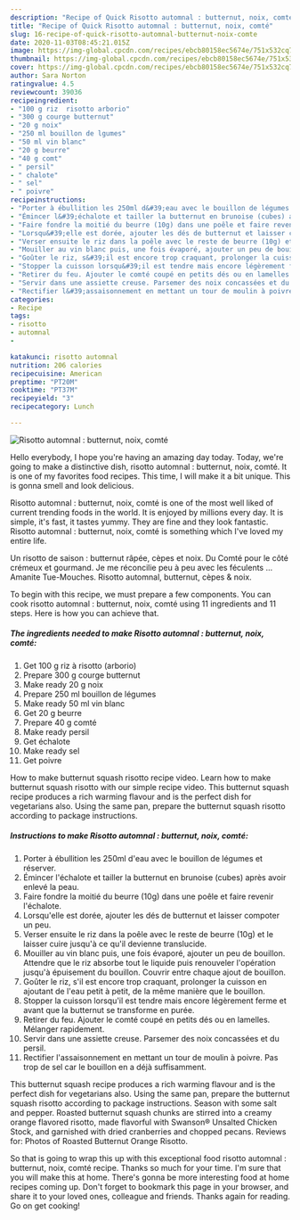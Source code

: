 ```yaml
---
description: "Recipe of Quick Risotto automnal : butternut, noix, comté"
title: "Recipe of Quick Risotto automnal : butternut, noix, comté"
slug: 16-recipe-of-quick-risotto-automnal-butternut-noix-comte
date: 2020-11-03T08:45:21.015Z
image: https://img-global.cpcdn.com/recipes/ebcb80158ec5674e/751x532cq70/risotto-automnal-butternut-noix-comte-photo-principale-de-la-recette.jpg
thumbnail: https://img-global.cpcdn.com/recipes/ebcb80158ec5674e/751x532cq70/risotto-automnal-butternut-noix-comte-photo-principale-de-la-recette.jpg
cover: https://img-global.cpcdn.com/recipes/ebcb80158ec5674e/751x532cq70/risotto-automnal-butternut-noix-comte-photo-principale-de-la-recette.jpg
author: Sara Norton
ratingvalue: 4.5
reviewcount: 39036
recipeingredient:
- "100 g riz  risotto arborio"
- "300 g courge butternut"
- "20 g noix"
- "250 ml bouillon de lgumes"
- "50 ml vin blanc"
- "20 g beurre"
- "40 g comt"
- " persil"
- " chalote"
- " sel"
- " poivre"
recipeinstructions:
- "Porter à ébullition les 250ml d&#39;eau avec le bouillon de légumes et réserver."
- "Émincer l&#39;échalote et tailler la butternut en brunoise (cubes) après avoir enlevé la peau."
- "Faire fondre la moitié du beurre (10g) dans une poêle et faire revenir l&#39;échalote."
- "Lorsqu&#39;elle est dorée, ajouter les dés de butternut et laisser compoter un peu."
- "Verser ensuite le riz dans la poêle avec le reste de beurre (10g) et le laisser cuire jusqu&#39;à ce qu&#39;il devienne translucide."
- "Mouiller au vin blanc puis, une fois évaporé, ajouter un peu de bouillon. Attendre que le riz absorbe tout le liquide puis renouveler l&#39;opération jusqu&#39;à épuisement du bouillon. Couvrir entre chaque ajout de bouillon."
- "Goûter le riz, s&#39;il est encore trop craquant, prolonger la cuisson en ajoutant de l&#39;eau petit à petit, de la même manière que le bouillon."
- "Stopper la cuisson lorsqu&#39;il est tendre mais encore légèrement ferme et avant que la butternut se transforme en purée."
- "Retirer du feu. Ajouter le comté coupé en petits dés ou en lamelles. Mélanger rapidement."
- "Servir dans une assiette creuse. Parsemer des noix concassées et du persil."
- "Rectifier l&#39;assaisonnement en mettant un tour de moulin à poivre. Pas trop de sel car le bouillon en a déjà suffisamment."
categories:
- Recipe
tags:
- risotto
- automnal
- 

katakunci: risotto automnal  
nutrition: 206 calories
recipecuisine: American
preptime: "PT20M"
cooktime: "PT37M"
recipeyield: "3"
recipecategory: Lunch

---
```



![Risotto automnal : butternut, noix, comté](https://img-global.cpcdn.com/recipes/ebcb80158ec5674e/751x532cq70/risotto-automnal-butternut-noix-comte-photo-principale-de-la-recette.jpg)

Hello everybody, I hope you're having an amazing day today. Today, we're going to make a distinctive dish, risotto automnal : butternut, noix, comté. It is one of my favorites food recipes. This time, I will make it a bit unique. This is gonna smell and look delicious.

Risotto automnal : butternut, noix, comté is one of the most well liked of current trending foods in the world. It is enjoyed by millions every day. It is simple, it's fast, it tastes yummy. They are fine and they look fantastic. Risotto automnal : butternut, noix, comté is something which I've loved my entire life.

Un risotto de saison : butternut râpée, cèpes et noix. Du Comté pour le côté crémeux et gourmand. Je me réconcilie peu à peu avec les féculents … Amanite Tue-Mouches. Risotto automnal, butternut, cèpes &amp; noix.


To begin with this recipe, we must prepare a few components. You can cook risotto automnal : butternut, noix, comté using 11 ingredients and 11 steps. Here is how you can achieve that.

<!--inarticleads1-->

##### The ingredients needed to make Risotto automnal : butternut, noix, comté:

1. Get 100 g riz à risotto (arborio)
1. Prepare 300 g courge butternut
1. Make ready 20 g noix
1. Prepare 250 ml bouillon de légumes
1. Make ready 50 ml vin blanc
1. Get 20 g beurre
1. Prepare 40 g comté
1. Make ready  persil
1. Get  échalote
1. Make ready  sel
1. Get  poivre


How to make butternut squash risotto recipe video. Learn how to make butternut squash risotto with our simple recipe video. This butternut squash recipe produces a rich warming flavour and is the perfect dish for vegetarians also. Using the same pan, prepare the butternut squash risotto according to package instructions. 

<!--inarticleads2-->

##### Instructions to make Risotto automnal : butternut, noix, comté:

1. Porter à ébullition les 250ml d&#39;eau avec le bouillon de légumes et réserver.
1. Émincer l&#39;échalote et tailler la butternut en brunoise (cubes) après avoir enlevé la peau.
1. Faire fondre la moitié du beurre (10g) dans une poêle et faire revenir l&#39;échalote.
1. Lorsqu&#39;elle est dorée, ajouter les dés de butternut et laisser compoter un peu.
1. Verser ensuite le riz dans la poêle avec le reste de beurre (10g) et le laisser cuire jusqu&#39;à ce qu&#39;il devienne translucide.
1. Mouiller au vin blanc puis, une fois évaporé, ajouter un peu de bouillon. Attendre que le riz absorbe tout le liquide puis renouveler l&#39;opération jusqu&#39;à épuisement du bouillon. Couvrir entre chaque ajout de bouillon.
1. Goûter le riz, s&#39;il est encore trop craquant, prolonger la cuisson en ajoutant de l&#39;eau petit à petit, de la même manière que le bouillon.
1. Stopper la cuisson lorsqu&#39;il est tendre mais encore légèrement ferme et avant que la butternut se transforme en purée.
1. Retirer du feu. Ajouter le comté coupé en petits dés ou en lamelles. Mélanger rapidement.
1. Servir dans une assiette creuse. Parsemer des noix concassées et du persil.
1. Rectifier l&#39;assaisonnement en mettant un tour de moulin à poivre. Pas trop de sel car le bouillon en a déjà suffisamment.


This butternut squash recipe produces a rich warming flavour and is the perfect dish for vegetarians also. Using the same pan, prepare the butternut squash risotto according to package instructions. Season with some salt and pepper. Roasted butternut squash chunks are stirred into a creamy orange flavored risotto, made flavorful with Swanson® Unsalted Chicken Stock, and garnished with dried cranberries and chopped pecans. Reviews for: Photos of Roasted Butternut Orange Risotto. 

So that is going to wrap this up with this exceptional food risotto automnal : butternut, noix, comté recipe. Thanks so much for your time. I'm sure that you will make this at home. There's gonna be more interesting food at home recipes coming up. Don't forget to bookmark this page in your browser, and share it to your loved ones, colleague and friends. Thanks again for reading. Go on get cooking!
